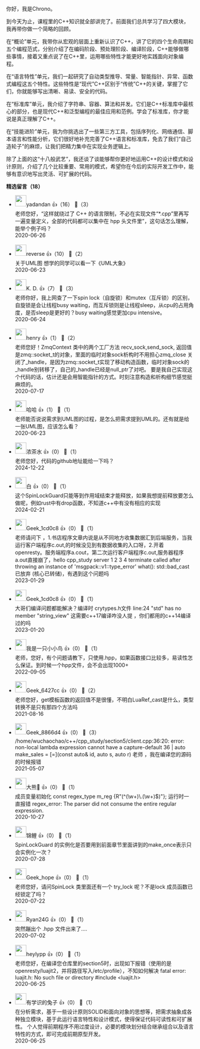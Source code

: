 你好，我是Chrono。

到今天为止，课程里的C++知识就全部讲完了。前面我们总共学习了四大模块，我再带你做一个简略的回顾。

在“概论”单元，我带你从宏观的层面上重新认识了C++，讲了它的四个生命周期和五个编程范式，分别介绍了在编码阶段、预处理阶段、编译阶段，C++能够做哪些事情，接着又重点说了在C++里，运用哪些特性才能更好地实践面向对象编程。

在“语言特性”单元，我们一起研究了自动类型推导、常量、智能指针、异常、函数式编程这五个特性。这些特性是“现代”C++区别于“传统”C++的关键，掌握了它们，你就能够写出清晰、易读、安全的代码。

在“标准库”单元，我介绍了字符串、容器、算法和并发。它们是C++标准库中最核心的部分，也是现代C++和泛型编程的最佳应用和范例。学会了标准库，你才能说是真正理解了C++。

在“技能进阶”单元，我为你挑选出了一些第三方工具，包括序列化、网络通信、脚本语言和性能分析，它们很好地补充完善了C++语言和标准库，免去了我们“自己造轮子”的麻烦，让我们把精力集中在实现业务逻辑上。

除了上面的这“十八般武艺”，我还谈了谈能够帮你更好地运用C++的设计模式和设计原则，介绍了几个比较重要、常用的模式，希望你在今后的实际开发工作中，能够有意识地写出灵活、可扩展的代码。
<div><strong>精选留言（18）</strong></div><ul>
<li><img src="http://thirdwx.qlogo.cn/mmopen/vi_32/Q0j4TwGTfTJ0ZckW8sqfW8lyWuge29zK8cQ6nY57SQqpwicPEOibicbgOLDX554xHa6OafsSeojRNy5V3wvbTibG6g/132" width="30px"><span>yadandan</span> 👍（16） 💬（3）<div>老师您好，“这样就绕过了 C++ 的语言限制，不必在实现文件“*.cpp”里再写一遍变量定义，全部的代码都可以集中在 hpp 头文件里”，这句话怎么理解，能举个例子吗？</div>2020-06-26</li><br/><li><img src="https://static001.geekbang.org/account/avatar/00/12/ec/4a/40a2ba79.jpg" width="30px"><span>reverse</span> 👍（10） 💬（2）<div>关于UML图 想学的同学可以看一下《UML大象》</div>2020-06-23</li><br/><li><img src="https://static001.geekbang.org/account/avatar/00/1d/35/76/951b0daf.jpg" width="30px"><span>K. D.</span> 👍（7） 💬（3）<div>老师你好，我上网查了一下spin lock（自旋锁）和mutex（互斥锁）的区别，自旋锁是会让线程busy waiting，而互斥锁则是让线程sleep，从cpu的占用角度，是否sleep是更好的？busy waiting感觉更加cpu intensive。</div>2020-06-24</li><br/><li><img src="https://static001.geekbang.org/account/avatar/00/0f/8e/3f/1f529b26.jpg" width="30px"><span>henry</span> 👍（1） 💬（2）<div>老师您好！ZmqContext 类中的两个工厂方法 recv_sock,send_sock, 返回值是zmq::socket_t的对象，里面的临时对象sock析构时不用担心zmq_close 关闭了_handle，是因为zmq::socket_t实现了移动构造函数，临时对象sock的_handle别转移了，自己的_handle已经是null_ptr了对吧。
要是我自己实现这个代码的话，估计还是会用智能指针的方式。时刻注意构造和析构细节感觉挺麻烦的。</div>2020-07-17</li><br/><li><img src="https://static001.geekbang.org/account/avatar/00/12/71/4f/bce0d5bc.jpg" width="30px"><span>哈哈</span> 👍（1） 💬（1）<div>老师能否说说需求到UML图的过程，是怎么把需求提到UML的。还有就是给一张UML图，应该怎么看？</div>2020-06-23</li><br/><li><img src="https://static001.geekbang.org/account/avatar/00/10/7c/c9/3db4187e.jpg" width="30px"><span>浓茶水</span> 👍（0） 💬（1）<div>老师您好，代码的github地址能给一下吗？</div>2024-12-22</li><br/><li><img src="https://static001.geekbang.org/account/avatar/00/2a/42/0b/a44794fb.jpg" width="30px"><span>白</span> 👍（0） 💬（1）<div>这个SpinLockGuard只能等到作用域结束才能释放，如果我想提前释放要怎么做呢，例如rust中有drop函数，不知道c++中有没有相应的实现</div>2024-02-21</li><br/><li><img src="https://thirdwx.qlogo.cn/mmopen/vi_32/U5vvFI4v3jibf6uHbOFtkm1sBaXeLZnJicCOia0KW5KNb2KK06we5gkzJE7RiawfDzMAicHIpINUrTYfjrdZweQsuUA/132" width="30px"><span>Geek_1cd0c8</span> 👍（0） 💬（1）<div>老师请问下 ，1.书店程序文章内说是从不同地方收集数据汇到后端服务，当我运行客户端程序c.out,的时候没见到有数据收集的入口呀，2.开着openresty。服务端程序a.cout，第二次运行客户端程序c.out,服务器程序a.out直接崩了，hello cpp_study server
1
2
3
4
terminate called after throwing an instance of &#39;msgpack::v1::type_error&#39;
  what():  std::bad_cast
已放弃 (核心已转储)，有遇到这个问题吗
</div>2023-01-29</li><br/><li><img src="https://thirdwx.qlogo.cn/mmopen/vi_32/U5vvFI4v3jibf6uHbOFtkm1sBaXeLZnJicCOia0KW5KNb2KK06we5gkzJE7RiawfDzMAicHIpINUrTYfjrdZweQsuUA/132" width="30px"><span>Geek_1cd0c8</span> 👍（0） 💬（1）<div>大哥们编译问题都能解决？编译时 crytypes.h文件 line:24 &quot;std&quot; has no member &quot;string_view&quot; 这需要c++17编译咋没人提 ，你们都用的c++14编译过的吗</div>2023-01-20</li><br/><li><img src="https://static001.geekbang.org/account/avatar/00/14/6f/e6/357e80e9.jpg" width="30px"><span>我是一只小小鸟</span> 👍（0） 💬（1）<div>老师，您好，有个问题请教下，只使用.hpp，如果函数接口比较多，易读性怎么保证。到时候一个hpp文件，会不会出现1000+</div>2022-09-05</li><br/><li><img src="https://thirdwx.qlogo.cn/mmopen/vi_32/Q0j4TwGTfTI6bWC6dlUWtJBNHX12ZQ7a7Jp6iamGECic0oLzzlo2QqKmorwbGcsKaZbCDLdm4R9ProCcVX79sx4Q/132" width="30px"><span>Geek_6427cc</span> 👍（0） 💬（2）<div>老师您好，get模板函数的返回值不是很懂，不明白LuaRef_cast是什么，类型转换不是只有那四个方法吗</div>2021-08-16</li><br/><li><img src="https://thirdwx.qlogo.cn/mmopen/vi_32/ia5NFICdEuzaQ8Vib0depvkB6UmxPBFib51aClSJYfCIa7tn2nXauddwxDvbxYuQ9UeRGVICLfTtDJysnDJ5EfQcg/132" width="30px"><span>Geek_8866d4</span> 👍（0） 💬（3）<div>&#47;home&#47;wuchaochao&#47;c++&#47;cpp_study&#47;section5&#47;client.cpp:36:20: error: non-local lambda expression cannot have a capture-default
   36 | auto make_sales = [=](const auto&amp; id, auto s, auto r)
老师 ，我在编译您的源码的时候报错
</div>2021-05-07</li><br/><li><img src="https://static001.geekbang.org/account/avatar/00/18/c2/d6/d3d7371b.jpg" width="30px"><span>大熊🐻</span> 👍（0） 💬（1）<div>成员变量初始化
const regex_type m_reg {R&quot;(^(\w+)\.(\w+)$)&quot;};
运行时一直报错 
regex_error: The parser did not consume the entire regular expression.</div>2020-10-27</li><br/><li><img src="https://static001.geekbang.org/account/avatar/00/14/80/e5/251d89b5.jpg" width="30px"><span>锦鲤</span> 👍（0） 💬（1）<div>SpinLockGuard 的实例化是否要用到前面章节里面讲到的make_once表示只会实例化一次？</div>2020-07-28</li><br/><li><img src="" width="30px"><span>Geek_hope</span> 👍（0） 💬（1）<div>老师您好，请问SpinLock 类里面还有一个 try_lock 呢？不是lock 成员函数已经锁定了吗？</div>2020-07-22</li><br/><li><img src="https://static001.geekbang.org/account/avatar/00/18/e4/3c/dfcb86df.jpg" width="30px"><span>Ryan24G</span> 👍（0） 💬（1）<div>突然蹦出个 .hpp 文件出来了....</div>2020-07-02</li><br/><li><img src="https://static001.geekbang.org/account/avatar/00/1e/70/ce/168b803b.jpg" width="30px"><span>heylypp</span> 👍（0） 💬（1）<div>老师您好，在编译您仓库里的section5时，出现如下报错（使用的是openresty&#47;luajit2，并将路径写入&#47;etc&#47;profile），不知如何解决
 fatal error: luajit.h: No such file or directory
 #include &lt;luajit.h&gt;
</div>2020-06-25</li><br/><li><img src="http://thirdwx.qlogo.cn/mmopen/vi_32/Q0j4TwGTfTIicr82CnrdEjibibAvyeKRQHszSzIAqoCWxN0kqC442XcjEae6S9j6NDtKLpg4Da4CUQQeUFUicWqiaDw/132" width="30px"><span>有学识的兔子</span> 👍（0） 💬（1）<div>在分析需求，基于一些设计原则SOLID和面向对象的思想等，把需求抽象成各种独立模块，基于此运行语言特性和设计模式，使得保证代码可读性和可扩展性。
个人觉得前期程序不用过度设计，必要的模块划分结合继承组合以及语言特性的方式，即可完成前期原型开发。</div>2020-06-25</li><br/>
</ul>